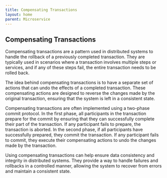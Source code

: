 ```yaml
---
title: Compensating Transactions
layout: home
parent: Microservice
---
```

## Compensating Transactions

Compensating transactions are a pattern used in distributed systems to handle the rollback of a previously completed transaction. They are typically used in scenarios where a transaction involves multiple steps or services, and if any of these steps fail, the entire transaction needs to be rolled back.

The idea behind compensating transactions is to have a separate set of actions that can undo the effects of a completed transaction. These compensating actions are designed to reverse the changes made by the original transaction, ensuring that the system is left in a consistent state.

Compensating transactions are often implemented using a two-phase commit protocol. In the first phase, all participants in the transaction prepare for the commit by ensuring that they can successfully complete their part of the transaction. If any participant fails to prepare, the transaction is aborted. In the second phase, if all participants have successfully prepared, they commit the transaction. If any participant fails to commit, they execute their compensating actions to undo the changes made by the transaction.

Using compensating transactions can help ensure data consistency and integrity in distributed systems. They provide a way to handle failures and rollbacks in a controlled manner, allowing the system to recover from errors and maintain a consistent state.
